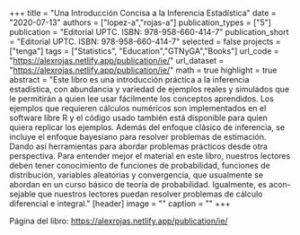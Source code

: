 +++
title = "Una Introducción Concisa a la Inferencia Estadística"
date = "2020-07-13"
authors = ["lopez-a","rojas-a"]
publication_types = ["5"]
publication = "Editorial UPTC. ISBN: 978-958-660-414-7"
publication_short = "Editorial UPTC. ISBN: 978-958-660-414-7"
selected = false
projects = ["tenga"]
tags = ["Statistics", "Education","GTNyGA","Books"]
url_code = "https://alexrojas.netlify.app/publication/ie/"
url_dataset = "https://alexrojas.netlify.app/publication/ie/"
math = true
highlight = true
abstract = "Este libro es una introducción práctica a la inferencia estadística, con abundancia y variedad de ejemplos reales y simulados que le permitirán a quien lee usar fácilmente los conceptos aprendidos. Los ejemplos que requieren cálculos numéricos son implementados en el software libre R y el código usado también está disponible para quien quiera replicar los ejemplos. Además del enfoque clásico de inferencia, se incluye el enfoque bayesiano para resolver problemas de estimación. Dando así herramientas para abordar problemas prácticos desde otra perspectiva. Para entender mejor el material en este libro, nuestros lectores deben tener conocimiento de funciones de probabilidad, funciones de distribución, variables aleatorias y convergencia, que usualmente se abordan en un curso básico de teoría de probabilidad. Igualmente, es acon- sejable que nuestros lectores puedan resolver problemas de cálculo diferencial e integral."
[header]
image = ""
caption = ""
+++

Página del libro: https://alexrojas.netlify.app/publication/ie/
